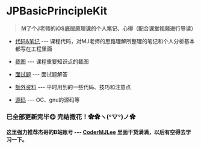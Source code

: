 # JPBasicPrincipleKit

> **M了个J老师的iOS底层原理课的个人笔记、心得（配合课堂视频进行导读）**

- [代码&笔记](https://github.com/Rogue24/JPBasicPrincipleKit/tree/master/%E4%BB%A3%E7%A0%81%26%E7%AC%94%E8%AE%B0) --- 课程代码，对MJ老师的思路理解所整理的笔记和个人分析基本都写在工程里面
    
- [截图](https://github.com/Rogue24/JPBasicPrincipleKit/tree/master/%E6%88%AA%E5%9B%BE) --- 课程重要知识点的截图
    
- [面试题](https://github.com/Rogue24/JPBasicPrincipleKit/tree/master/%E9%9D%A2%E8%AF%95%E9%A2%98) --- 面试题解答
    
- [额外资料](https://github.com/Rogue24/JPBasicPrincipleKit/tree/master/%E9%A2%9D%E5%A4%96%E8%B5%84%E6%96%99) --- 平时用到的一些代码、技巧和注意点

- [源码](https://github.com/Rogue24/JPBasicPrincipleKit/tree/master/%E6%BA%90%E7%A0%81) --- OC、gnu的源码等

### 已全部更新完毕😋 完结撒花！✿✿ヽ(°▽°)ノ✿

#### 这里强力推荐杰哥的B站账号 --- [CoderMJLee](https://space.bilibili.com/325538782?from=search&seid=8588510837239544191) 里面干货满满，以后有空得去学习一下。
